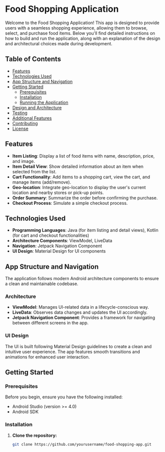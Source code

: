 # Food Shopping Application

Welcome to the Food Shopping Application! This app is designed to provide users with a seamless shopping experience, allowing them to browse, select, and purchase food items. Below you'll find detailed instructions on how to build and run the application, along with an explanation of the design and architectural choices made during development.

## Table of Contents
- [Features](#features)
- [Technologies Used](#technologies-used)
- [App Structure and Navigation](#app-structure-and-navigation)
- [Getting Started](#getting-started)
  - [Prerequisites](#prerequisites)
  - [Installation](#installation)
  - [Running the Application](#running-the-application)
- [Design and Architecture](#design-and-architecture)
- [Testing](#testing)
- [Additional Features](#additional-features)
- [Contributing](#contributing)
- [License](#license)

## Features
- **Item Listing**: Display a list of food items with name, description, price, and image.
- **Item Detail View**: Show detailed information about an item when selected from the list.
- **Cart Functionality**: Add items to a shopping cart, view the cart, and manage items (add/remove).
- **Geo-location**: Integrate geo-location to display the user's current location and nearby stores or pick-up points.
- **Order Summary**: Summarize the order before confirming the purchase.
- **Checkout Process**: Simulate a simple checkout process.

## Technologies Used
- **Programming Languages**: Java (for item listing and detail views), Kotlin (for cart and checkout functionalities)
- **Architecture Components**: ViewModel, LiveData
- **Navigation**: Jetpack Navigation Component
- **UI Design**: Material Design for UI components

## App Structure and Navigation
The application follows modern Android architecture components to ensure a clean and maintainable codebase. 

### Architecture
- **ViewModel**: Manages UI-related data in a lifecycle-conscious way.
- **LiveData**: Observes data changes and updates the UI accordingly.
- **Jetpack Navigation Component**: Provides a framework for navigating between different screens in the app.

### UI Design
The UI is built following Material Design guidelines to create a clean and intuitive user experience. The app features smooth transitions and animations for enhanced user interaction.

## Getting Started

### Prerequisites
Before you begin, ensure you have the following installed:
- Android Studio (version >= 4.0)
- Android SDK

### Installation
1. **Clone the repository:**
   ```bash
   git clone https://github.com/yourusername/food-shopping-app.git
  

